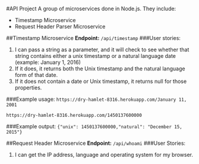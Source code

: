 #API Project
A group of microservices done in Node.js. They include:

* Timestamp Microservice
* Request Header Parser Microservice

##Timestamp Microservice
**Endpoint:** `/api/timestamp`
###User stories:
1. I can pass a string as a parameter, and it will check to see whether that string contains either a unix timestamp or a natural language date (example: January 1, 2016)
2. If it does, it returns both the Unix timestamp and the natural language form of that date.
3. If it does not contain a date or Unix timestamp, it returns null for those properties.

###Example usage:
`https://dry-hamlet-8316.herokuapp.com/January 11, 2001`

`https://dry-hamlet-8316.herokuapp.com/1450137600000`

###Example output:
`{"unix": 1450137600000,"natural": "December 15, 2015"}`

##Request Header Microservice
**Endpoint:** `/api/whoami`
###User Stories:
1. I can get the IP address, language and operating system for my browser.


